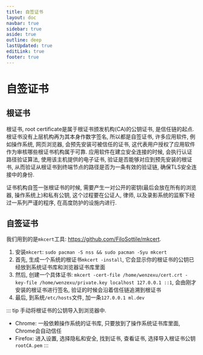 ```yaml
---
title: 自签证书
layout: doc
navbar: true
sidebar: true
aside: true
outline: deep
lastUpdated: true
editLink: true
footer: true
---
```


# 自签证书

## 根证书

根证书, root certificate是属于根证书颁发机构(CA)的公钥证书, 是信任链的起点. 根证书没有上层机构再为其本身作数字签名, 所以都是自签证书, 许多应用软件, 例如操作系统, 网页浏览器, 会预先安装可被信任的证书, 这代表用户授权了应用软件作为审核哪些根证书机构属于可靠. 应用软件在建立安全连接的时候, 会执行认证路径验证算法, 使用该主机提供的电子证书, 验证是否能够对应到预先安装的根证书, 从而验证从根证书到终端节点的路径是否为一条有效的验证链, 确保TLS安全连接中的身份. 

证书机构自签一张根证书的时候, 需要产生一对公开的密钥(最后会放在所有的浏览器, 操作系统上)和私有公钥, 这个过程要在公证人, 律师, 以及录影系统的监察下经过一系列严谨的程序, 在高度防护的设施内进行.

## 自签证书

我们用到的是`mkcert`工具: https://github.com/FiloSottile/mkcert. 

1. 安装`mkcert`: `sudo pacman -S nss && sudo pacman -Syu mkcert`
2. 首先, 生成一个系统的根证书`mkcert -install`, 它会显示你的根证书的公钥已经放到系统证书库和浏览器证书库里面
3. 然后, 创建一个具体证书: `mkcert -cert-file /home/wenzexu/cert.crt -key-file /home/wenzexu/private.key localhost 127.0.0.1 ::1`, 会由刚才安装的根证书进行签名, 验证的时候会沿着信任链追溯到根证书
4. 最后, 到系统`/etc/hosts`文件, 加一条`127.0.0.1 ml.dev`

::: tip
手动将根证书的公钥导入到浏览器中.
- Chrome: 一般依赖操作系统的证书库, 只要放到了操作系统证书库里面, Chrome会自动信任
- Firefox: 进入设置, 选择隐私和安全, 找到证书, 查看证书, 选择导入根证书公钥`rootCA.pem`
:::
